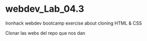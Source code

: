 # webdev_Lab_04.3
Ironhack webdev bootcamp exercise about cloning HTML &amp; CSS

Clonar las webs del repo que nos dan